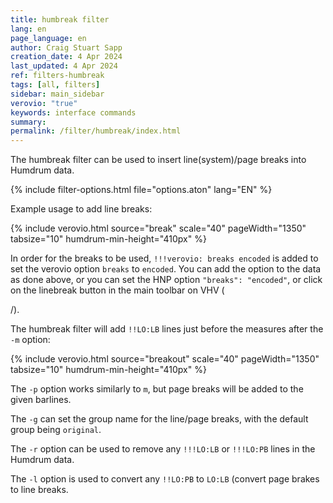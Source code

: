 ```yaml
---
title: humbreak filter
lang: en
page_language: en
author: Craig Stuart Sapp
creation_date: 4 Apr 2024
last_updated: 4 Apr 2024
ref: filters-humbreak
tags: [all, filters]
sidebar: main_sidebar
verovio: "true"
keywords: interface commands 
summary: 
permalink: /filter/humbreak/index.html
---
```


The humbreak filter can be used to insert line(system)/page breaks
into Humdrum data.

{% include filter-options.html file="options.aton" lang="EN" %}

<a name="option-m"></a>
Example usage to add line breaks:

{% include verovio.html
	source="break"
	scale="40"
	pageWidth="1350"
	tabsize="10"
	humdrum-min-height="410px"
%}
<script type="text/x-humdrum" id="break">
!!!verovio: breaks encoded
!!!filter: humbreak -m 3,7
**kern
*M4/4
=1
1c
=2
1d
=3
1e
=4
1f
=5
1g
=6
1a
=7
1b
=8
1cc
=9
1dd
=10
1ee
=11
1ff
=12
1gg
==
*-
</script>

In order for the breaks to be used, `!!!verovio: breaks encoded`
is added to set the verovio option `breaks` to `encoded`.  You can
add the option to the data as done above, or you can set the 
HNP option `"breaks": "encoded"`, or click on the linebreak button
in the main toolbar on VHV (<div title="Use embedded line breaks (if any)" class="nav-icon fas fa-align-center"></div>/<span title="Automatic line breaks" class="nav-icon fas fa-align-justify"></span>).

The humbreak filter will add `!!LO:LB` lines just before the
measures after the `-m` option:

{% include verovio.html
	source="breakout"
	scale="40"
	pageWidth="1350"
	tabsize="10"
	humdrum-min-height="410px"
%}
<script type="text/x-humdrum" id="breakout">
!!!verovio: breaks encoded
!!!Xfilter: humbreak -m 3,7
**kern
*M4/4
=1
1c
=2
1d
!!LO:LB:g=original
=3
1e
=4
1f
=5
1g
=6
1a
!!LO:LB:g=original
=7
1b
=8
1cc
=9
1dd
=10
1ee
=11
1ff
=12
1gg
==
*-
</script>


<a name="option-p"></a>

The `-p` option works similarly to `m`, but page breaks will be
added to the given barlines.


<a name="option-g"></a>

The `-g` can set the group name for the line/page breaks, with the
default group being `original`.


<a name="option-r"></a>

The `-r` option can be used to remove any `!!!LO:LB` or `!!!LO:PB`
lines in the Humdrum data.


<a name="option-l"></a>

The `-l` option is used to convert any `!!LO:PB` to `LO:LB` (convert
page brakes to line breaks.



